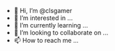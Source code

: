- 👋 Hi, I’m @clsgamer
- 👀 I’m interested in ...
- 🌱 I’m currently learning ...
- 💞️ I’m looking to collaborate on ...
- 📫 How to reach me ...

<!---
clsgamer/clsgamer is a ✨ special ✨ repository because its `README.md` (this file) appears on your GitHub profile.
You can click the Preview link to take a look at your changes.
--->
